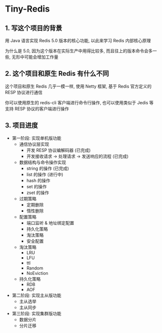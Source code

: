 # Tiny-Redis

## 1. 写这个项目的背景

用 Java 语言实现 Redis 5.0 版本的核心功能, 以此来学习 Redis 内部核心原理

为什么是 5.0, 因为这个版本在实际生产中用得比较多, 而且往上的版本命令会多一些, 无形中可能会增加工作量

## 2. 这个项目和原生 Redis 有什么不同

这个项目和原生 Redis 几乎一模一样, 使用 Netty 框架, 基于 Redis 官方定义的 RESP 协议进行通信

你可以使用原生的 redis-cli 客户端进行命令行操作, 也可以使用类似于 Jedis 等支持 RESP 协议的客户端进行操作

## 3. 项目进度

- 第一阶段: 实现单机版功能
  - 通信协议层实现
    - 开发 RESP 协议编解码器 (已完成)
    - 开发接收请求 -> 处理请求 -> 发送响应的流程 (已完成)
  - 数据结构与命令操作实现
    - string 的操作 (已完成)
    - list 的操作 (进行中)
    - hash 的操作
    - set 的操作
    - zset 的操作
  - 过期策略
    - 定期删除
    - 惰性删除
  - 配置策略
    - 端口监听 & 地址绑定配置
    - 持久化策略
    - 淘汰策略
    - 安全配置
  - 淘汰策略
    - LRU
    - LFU
    - ttl
    - Random
    - NoEviction
  - 持久化策略
    - RDB
    - AOF
- 第二阶段: 实现主从版功能
  - 主从选举
  - 主从同步
- 第三阶段: 实现集群版功能
  - 数据分片
  - 分片迁移

